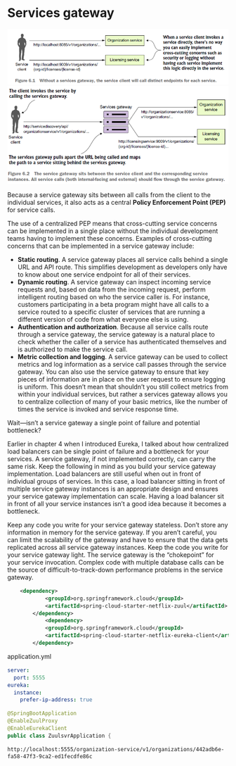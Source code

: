 # Services gateway

<img src="https://github.com/KiraDiShira/Spring/blob/master/ServicesGateway/Images/sg1.PNG" />

<img src="https://github.com/KiraDiShira/Spring/blob/master/ServicesGateway/Images/sg2.PNG" />

Because a service gateway sits between all calls from the client to the individual services, it also acts as a central **Policy Enforcement Point (PEP)** for service calls.

The use of a centralized PEP means that cross-cutting service concerns can be implemented in a single place without the individual development teams having to implement these concerns. Examples of cross-cutting concerns that can be implemented in a service
gateway include:

- **Static routing**. A service gateway places all service calls behind a single URL and API route. This simplifies development as developers only have to know about one service endpoint for all of their services.
- **Dynamic routing**. A service gateway can inspect incoming service requests and, based on data from the incoming request, perform intelligent routing based on who the service caller is. For instance, customers participating in a beta program might have all calls to a service routed to a specific cluster of services that are running a different version of code from what everyone else is using.
- **Authentication and authorization**. Because all service calls route through a service gateway, the service gateway is a natural place to check whether the caller of a service has authenticated themselves and is authorized to make the service call.
- **Metric collection and logging**. A service gateway can be used to collect metrics and log information as a service call passes through the service gateway. You can also use the service gateway to ensure that key pieces of information are in place on the user request to ensure logging is uniform. This doesn’t mean that shouldn’t you still collect metrics from within your individual services, but rather a services gateway allows you to centralize collection of many of your basic metrics, like the number of times the service is invoked and service response time.

Wait—isn’t a service gateway a single point of failure and potential bottleneck?

Earlier in chapter 4 when I introduced Eureka, I talked about how centralized load balancers can be single point of failure and a bottleneck for your services. A service gateway, if not implemented correctly, can carry the same risk. Keep the following in mind as you build your service gateway implementation. Load balancers are still useful when out in front of individual groups of services. In this case, a load balancer sitting in front of multiple service gateway instances is an appropriate design and ensures your service gateway implementation can scale. Having a load balancer sit in front of all your service instances isn’t a good idea because it becomes a bottleneck.

Keep any code you write for your service gateway stateless. Don’t store any information in memory for the service gateway. If you aren’t careful, you can limit the scalability of the gateway and have to ensure that the data gets replicated across all service gateway instances. Keep the code you write for your service gateway light. The service gateway is the “chokepoint” for your service invocation. Complex code with multiple database calls can be the source of difficult-to-track-down performance problems in the service gateway.

```xml
	<dependency>
			<groupId>org.springframework.cloud</groupId>
			<artifactId>spring-cloud-starter-netflix-zuul</artifactId>
		</dependency>
			<dependency>
			<groupId>org.springframework.cloud</groupId>
			<artifactId>spring-cloud-starter-netflix-eureka-client</artifactId>
		</dependency>
```

application.yml
```yml
server:
  port: 5555
eureka:
  instance:
    prefer-ip-address: true
```

```java
@SpringBootApplication
@EnableZuulProxy
@EnableEurekaClient
public class ZuulsvrApplication {
```

```
http://localhost:5555/organization-service/v1/organizations/442adb6e-fa58-47f3-9ca2-ed1fecdfe86c
```
